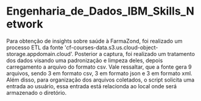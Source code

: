 # Engenharia_de_Dados_IBM_Skills_Network
Para obtenção de insights sobre saúde à FarmaZond, foi realizado um processo ETL da fonte 'cf-courses-data.s3.us.cloud-object-storage.appdomain.cloud'. Posterior a captura, foi realizado um tratamento dos dados visando uma padronização e limpeza deles, depois carregamento a arquivo do formato csv.
Vale ressaltar, que a fonte gera 9 arquivos, sendo 3 em formato csv, 3 em formato json e 3 em formato xml. Além disso, para organização dos arquivos coletados, o script solicita uma entrada ao usuário, essa entrada está relacionda ao local onde será armazenado o diretório.